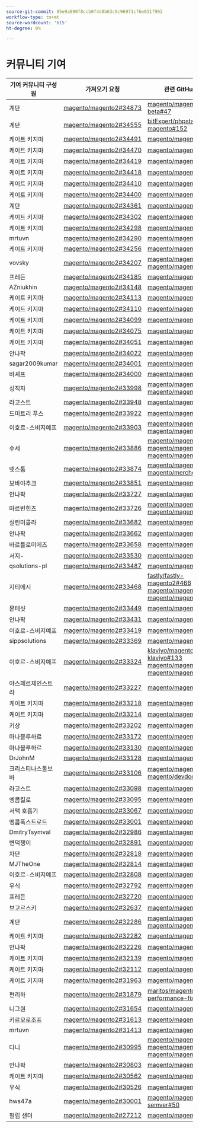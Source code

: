 ```yaml
---
source-git-commit: 85e9a890f8ccb0f4d8b63c9c96971cf6e011f992
workflow-type: tm+mt
source-wordcount: '615'
ht-degree: 0%

---
```

# 커뮤니티 기여

| 기여 커뮤니티 구성원 | 가져오기 요청 | 관련 GitHub 문제 |
| ------- | ------- | ------- |
| 계단 | [magento/magento2#34873](https://github.com/magento/magento2/pull/34873) | [magento/magento-beta#47](https://github.com/magento/magento-beta/issues/47) |
| 계단 | [magento/magento2#34555](https://github.com/magento/magento2/pull/34555) | [bitExpert/phpstan-magento#152](https://github.com/bitExpert/phpstan-magento/issues/152) |
| 케이트 키지마 | [magento/magento2#34491](https://github.com/magento/magento2/pull/34491) | [magento/magento2#34579](https://github.com/magento/magento2/issues/34579) |
| 케이트 키지마 | [magento/magento2#34470](https://github.com/magento/magento2/pull/34470) | [magento/magento2#34490](https://github.com/magento/magento2/issues/34490) |
| 케이트 키지마 | [magento/magento2#34419](https://github.com/magento/magento2/pull/34419) | [magento/magento2#34422](https://github.com/magento/magento2/issues/34422) |
| 케이트 키지마 | [magento/magento2#34418](https://github.com/magento/magento2/pull/34418) | [magento/magento2#34510](https://github.com/magento/magento2/issues/34510) |
| 케이트 키지마 | [magento/magento2#34410](https://github.com/magento/magento2/pull/34410) | [magento/magento2#34414](https://github.com/magento/magento2/issues/34414) |
| 케이트 키지마 | [magento/magento2#34400](https://github.com/magento/magento2/pull/34400) | [magento/magento2#34511](https://github.com/magento/magento2/issues/34511) |
| 계단 | [magento/magento2#34361](https://github.com/magento/magento2/pull/34361) | [magento/magento2#32252](https://github.com/magento/magento2/issues/32252) |
| 케이트 키지마 | [magento/magento2#34302](https://github.com/magento/magento2/pull/34302) | [magento/magento2#34435](https://github.com/magento/magento2/issues/34435) |
| 케이트 키지마 | [magento/magento2#34298](https://github.com/magento/magento2/pull/34298) | [magento/magento2#34512](https://github.com/magento/magento2/issues/34512) |
| mrtuvn | [magento/magento2#34290](https://github.com/magento/magento2/pull/34290) | [magento/magento2#34467](https://github.com/magento/magento2/issues/34467) |
| 케이트 키지마 | [magento/magento2#34256](https://github.com/magento/magento2/pull/34256) | [magento/magento2#34317](https://github.com/magento/magento2/issues/34317) |
| vovsky | [magento/magento2#34207](https://github.com/magento/magento2/pull/34207) | [magento/magento2#32948](https://github.com/magento/magento2/issues/32948) [magento/magento2#26254](https://github.com/magento/magento2/issues/26254) |
| 프레든 | [magento/magento2#34185](https://github.com/magento/magento2/pull/34185) | [magento/magento2#34513](https://github.com/magento/magento2/issues/34513) |
| AZniukhin | [magento/magento2#34148](https://github.com/magento/magento2/pull/34148) | [magento/magento2#34130](https://github.com/magento/magento2/issues/34130) |
| 케이트 키지마 | [magento/magento2#34113](https://github.com/magento/magento2/pull/34113) | [magento/magento2#34316](https://github.com/magento/magento2/issues/34316) |
| 케이트 키지마 | [magento/magento2#34110](https://github.com/magento/magento2/pull/34110) | [magento/magento2#34314](https://github.com/magento/magento2/issues/34314) |
| 케이트 키지마 | [magento/magento2#34099](https://github.com/magento/magento2/pull/34099) | [magento/magento2#34313](https://github.com/magento/magento2/issues/34313) |
| 케이트 키지마 | [magento/magento2#34075](https://github.com/magento/magento2/pull/34075) | [magento/magento2#34312](https://github.com/magento/magento2/issues/34312) |
| 케이트 키지마 | [magento/magento2#34051](https://github.com/magento/magento2/pull/34051) | [magento/magento2#34311](https://github.com/magento/magento2/issues/34311) |
| 안나팍 | [magento/magento2#34022](https://github.com/magento/magento2/pull/34022) | [magento/magento2#34315](https://github.com/magento/magento2/issues/34315) |
| sagar2009kumar | [magento/magento2#34001](https://github.com/magento/magento2/pull/34001) | [magento/magento2#34067](https://github.com/magento/magento2/issues/34067) |
| 바셰프 | [magento/magento2#34000](https://github.com/magento/magento2/pull/34000) | [magento/magento2#33996](https://github.com/magento/magento2/issues/33996) |
| 성직자 | [magento/magento2#33998](https://github.com/magento/magento2/pull/33998) | [magento/magento2#34024](https://github.com/magento/magento2/issues/34024) [magento/magento2#34025](https://github.com/magento/magento2/issues/34025) |
| 라고스트 | [magento/magento2#33948](https://github.com/magento/magento2/pull/33948) | [magento/magento2#34338](https://github.com/magento/magento2/issues/34338) |
| 드미트리 푸스 | [magento/magento2#33922](https://github.com/magento/magento2/pull/33922) | [magento/magento2#33924](https://github.com/magento/magento2/issues/33924) |
| 이호르-스비지예프 | [magento/magento2#33903](https://github.com/magento/magento2/pull/33903) | [magento/magento2#33928](https://github.com/magento/magento2/issues/33928) [magento/magento2#23324](https://github.com/magento/magento2/issues/23324) |
| 수세 | [magento/magento2#33886](https://github.com/magento/magento2/pull/33886) | [magento/magento2#33680](https://github.com/magento/magento2/issues/33680) [magento/magento2#33755](https://github.com/magento/magento2/issues/33755) [magento/magento2#33945](https://github.com/magento/magento2/issues/33945) |
| 넷스톰 | [magento/magento2#33874](https://github.com/magento/magento2/pull/33874) | [magento/magento2#34008](https://github.com/magento/magento2/issues/34008) [magento/merchdocs#1686](https://github.com/magento/merchdocs/issues/1686) |
| 보바야추크 | [magento/magento2#33851](https://github.com/magento/magento2/pull/33851) | [magento/magento2#34483](https://github.com/magento/magento2/issues/34483) |
| 안나팍 | [magento/magento2#33727](https://github.com/magento/magento2/pull/33727) | [magento/magento2#33747](https://github.com/magento/magento2/issues/33747) |
| 마르빈힌츠 | [magento/magento2#33726](https://github.com/magento/magento2/pull/33726) | [magento/magento2#33760](https://github.com/magento/magento2/issues/33760) [magento/magento2#33908](https://github.com/magento/magento2/issues/33908) |
| 실린미콜라 | [magento/magento2#33682](https://github.com/magento/magento2/pull/33682) | [magento/magento2#33589](https://github.com/magento/magento2/issues/33589) |
| 안나팍 | [magento/magento2#33662](https://github.com/magento/magento2/pull/33662) | [magento/magento2#33689](https://github.com/magento/magento2/issues/33689) |
| 바르틀로미에즈 | [magento/magento2#33658](https://github.com/magento/magento2/pull/33658) | [magento/magento2#33839](https://github.com/magento/magento2/issues/33839) |
| 서지- | [magento/magento2#33530](https://github.com/magento/magento2/pull/33530) | [magento/magento2#33531](https://github.com/magento/magento2/issues/33531) |
| qsolutions-pl | [magento/magento2#33487](https://github.com/magento/magento2/pull/33487) | [magento/magento2#33486](https://github.com/magento/magento2/issues/33486) |
| 지티에시 | [magento/magento2#33468](https://github.com/magento/magento2/pull/33468) | [fastly/fastly-magento2#466](https://github.com/fastly/fastly-magento2/issues/466) [magento/magento2#28102](https://github.com/magento/magento2/issues/28102) [magento/magento2#6401](https://github.com/magento/magento2/issues/6401) |
| 몬테샷 | [magento/magento2#33449](https://github.com/magento/magento2/pull/33449) | [magento/magento2#33334](https://github.com/magento/magento2/issues/33334) |
| 안나팍 | [magento/magento2#33431](https://github.com/magento/magento2/pull/33431) | [magento/magento2#33635](https://github.com/magento/magento2/issues/33635) |
| 이호르-스비지예프 | [magento/magento2#33419](https://github.com/magento/magento2/pull/33419) | [magento/magento2#34166](https://github.com/magento/magento2/issues/34166) |
| sippsolutions | [magento/magento2#33369](https://github.com/magento/magento2/pull/33369) | [magento/magento2#34451](https://github.com/magento/magento2/issues/34451) |
| 이호르-스비지예프 | [magento/magento2#33324](https://github.com/magento/magento2/pull/33324) | [klaviyo/magento2-klaviyo#133](https://github.com/klaviyo/magento2-klaviyo/issues/133) [magento/magento2#33675](https://github.com/magento/magento2/issues/33675) [magento/magento2#33676](https://github.com/magento/magento2/issues/33676) |
| 야스페르제인스트라 | [magento/magento2#33227](https://github.com/magento/magento2/pull/33227) | [magento/magento2#33984](https://github.com/magento/magento2/issues/33984) |
| 케이트 키지마 | [magento/magento2#33218](https://github.com/magento/magento2/pull/33218) | [magento/magento2#33556](https://github.com/magento/magento2/issues/33556) |
| 케이트 키지마 | [magento/magento2#33214](https://github.com/magento/magento2/pull/33214) | [magento/magento2#33806](https://github.com/magento/magento2/issues/33806) |
| 키상 | [magento/magento2#33202](https://github.com/magento/magento2/pull/33202) | [magento/magento2#33101](https://github.com/magento/magento2/issues/33101) |
| 마나블루하르 | [magento/magento2#33172](https://github.com/magento/magento2/pull/33172) | [magento/magento2#33698](https://github.com/magento/magento2/issues/33698) |
| 마나블루하르 | [magento/magento2#33130](https://github.com/magento/magento2/pull/33130) | [magento/magento2#33143](https://github.com/magento/magento2/issues/33143) |
| DrJohnM | [magento/magento2#33128](https://github.com/magento/magento2/pull/33128) | [magento/magento2#33144](https://github.com/magento/magento2/issues/33144) |
| 크리스티나스톨보바 | [magento/magento2#33106](https://github.com/magento/magento2/pull/33106) | [magento/magento2#32615](https://github.com/magento/magento2/issues/32615) [magento/devdocs#9248](https://github.com/magento/devdocs/issues/9248) |
| 라고스트 | [magento/magento2#33098](https://github.com/magento/magento2/pull/33098) | [magento/magento2#34338](https://github.com/magento/magento2/issues/34338) |
| 엥콤킬로 | [magento/magento2#33095](https://github.com/magento/magento2/pull/33095) | [magento/magento2#32930](https://github.com/magento/magento2/issues/32930) |
| 서맥 호흡기 | [magento/magento2#33067](https://github.com/magento/magento2/pull/33067) | [magento/magento2#33075](https://github.com/magento/magento2/issues/33075) |
| 엥콤폭스트로트 | [magento/magento2#33001](https://github.com/magento/magento2/pull/33001) | [magento/magento2#32596](https://github.com/magento/magento2/issues/32596) |
| DmitryTsymval | [magento/magento2#32986](https://github.com/magento/magento2/pull/32986) | [magento/magento2#32991](https://github.com/magento/magento2/issues/32991) |
| 변덕쟁이 | [magento/magento2#32891](https://github.com/magento/magento2/pull/32891) | [magento/magento2#32885](https://github.com/magento/magento2/issues/32885) |
| 차단 | [magento/magento2#32818](https://github.com/magento/magento2/pull/32818) | [magento/magento2#33434](https://github.com/magento/magento2/issues/33434) |
| MJTheOne | [magento/magento2#32814](https://github.com/magento/magento2/pull/32814) | [magento/magento2#32819](https://github.com/magento/magento2/issues/32819) |
| 이호르-스비지예프 | [magento/magento2#32808](https://github.com/magento/magento2/pull/32808) | [magento/magento2#32954](https://github.com/magento/magento2/issues/32954) |
| 우식 | [magento/magento2#32792](https://github.com/magento/magento2/pull/32792) | [magento/magento2#32821](https://github.com/magento/magento2/issues/32821) |
| 프레든 | [magento/magento2#32720](https://github.com/magento/magento2/pull/32720) | [magento/magento2#34356](https://github.com/magento/magento2/issues/34356) |
| 브고르스키 | [magento/magento2#32637](https://github.com/magento/magento2/pull/32637) | [magento/magento2#32636](https://github.com/magento/magento2/issues/32636) |
| 계단 | [magento/magento2#32286](https://github.com/magento/magento2/pull/32286) | [magento/magento2#32289](https://github.com/magento/magento2/issues/32289) [magento/magento2#28326](https://github.com/magento/magento2/issues/28326) |
| 케이트 키지마 | [magento/magento2#32282](https://github.com/magento/magento2/pull/32282) | [magento/magento2#33788](https://github.com/magento/magento2/issues/33788) |
| 안나팍 | [magento/magento2#32226](https://github.com/magento/magento2/pull/32226) | [magento/magento2#32381](https://github.com/magento/magento2/issues/32381) |
| 케이트 키지마 | [magento/magento2#32139](https://github.com/magento/magento2/pull/32139) | [magento/magento2#33786](https://github.com/magento/magento2/issues/33786) |
| 케이트 키지마 | [magento/magento2#32112](https://github.com/magento/magento2/pull/32112) | [magento/magento2#33775](https://github.com/magento/magento2/issues/33775) |
| 케이트 키지마 | [magento/magento2#31963](https://github.com/magento/magento2/pull/31963) | [magento/magento2#33783](https://github.com/magento/magento2/issues/33783) |
| 편리하 | [magento/magento2#31879](https://github.com/magento/magento2/pull/31879) | [maritos/magento2-performance-fixes#4](https://github.com/maritos/magento2-performance-fixes/issues/4) |
| 니그원 | [magento/magento2#31654](https://github.com/magento/magento2/pull/31654) | [magento/magento2#30948](https://github.com/magento/magento2/issues/30948) |
| 키르모로조프 | [magento/magento2#31613](https://github.com/magento/magento2/pull/31613) | [magento/magento2#33809](https://github.com/magento/magento2/issues/33809) |
| mrtuvn | [magento/magento2#31413](https://github.com/magento/magento2/pull/31413) | [magento/magento2#31379](https://github.com/magento/magento2/issues/31379) |
| 다니 | [magento/magento2#30995](https://github.com/magento/magento2/pull/30995) | [magento/magento2#31019](https://github.com/magento/magento2/issues/31019) [magento/magento2#32625](https://github.com/magento/magento2/issues/32625) [magento/magento2#33696](https://github.com/magento/magento2/issues/33696) |
| 안나팍 | [magento/magento2#30803](https://github.com/magento/magento2/pull/30803) | [magento/magento2#30828](https://github.com/magento/magento2/issues/30828) |
| 케이트 키지마 | [magento/magento2#30562](https://github.com/magento/magento2/pull/30562) | [magento/magento2#33774](https://github.com/magento/magento2/issues/33774) |
| 우식 | [magento/magento2#30526](https://github.com/magento/magento2/pull/30526) | [magento/magento2#33773](https://github.com/magento/magento2/issues/33773) |
| hws47a | [magento/magento2#30001](https://github.com/magento/magento2/pull/30001) | [magento/magento-semver#50](https://github.com/magento/magento-semver/issues/50) |
| 필립 샌더 | [magento/magento2#27212](https://github.com/magento/magento2/pull/27212) | [magento/magento2#29609](https://github.com/magento/magento2/issues/29609) |

